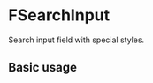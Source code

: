 # FSearchInput

Search input field with special styles.

## Basic usage

<example file="f-search-input/basic" />
